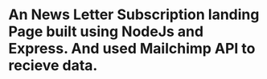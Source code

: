 # An News Letter Subscription landing Page built using NodeJs and Express. And used Mailchimp API to recieve data.
